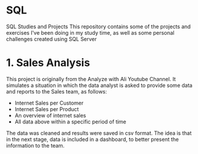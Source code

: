 # SQL
SQL Studies and Projects
This repository contains some of the projects and exercises I've been doing in my study time, as well as some personal challenges created using SQL Server

# 1. Sales Analysis
This project is originally from the Analyze with Ali Youtube Channel. It simulates a situation in which the data analyst is asked to provide some data and reports to the Sales team,
as follows:

- Internet Sales per Customer
- Internet Sales per Product
- An overview of internet sales
- All data above within a specific period of time

The data was cleaned and results were saved in csv format. The idea is that in the next stage, data is included in a dashboard, to better present the information to the team.

